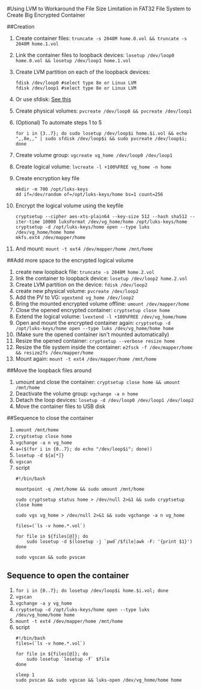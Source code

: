 #Using LVM to Workaround the File Size Limitation in FAT32 File System to Create Big Encrypted Container

##Creation
1. Create container files:
    `truncate -s 2048M home.0.vol && truncate -s 2048M home.1.vol`
2. Link the container files to loopback devices:
    `losetup /dev/loop0 home.0.vol && losetup /dev/loop1 home.1.vol`
3. Create LVM partition on each of the loopback devices:
    
    ```
    fdisk /dev/loop0 #select type 8e or Linux LVM
    fdisk /dev/loop1 #select type 8e or Linux LVM
    ```
4. Or use sfdisk: [See this](http://download.vikis.lt/doc/util-linux-ng-2.17.2/sfdisk.examples)
5. Create physical volumes:
    `pvcreate /dev/loop0 && pvcreate /dev/loop1`
6. (Optional) To automate steps 1 to 5
    
    ```
    for i in {3..7}; do sudo losetup /dev/loop$i home.$i.vol && echo ",,8e,," | sudo sfdisk /dev/loop$i && sudo pvcreate /dev/loop$i; done
    ```
7. Create volume group:
    `vgcreate vg_home /dev/loop0 /dev/loop1`
8. Create logical volume:
    `lvcreate -l +100%FREE vg_home -n home`
9. Create encryption key file
    
    ```
    mkdir -m 700 /opt/luks-keys
    dd if=/dev/random of=/opt/luks-keys/home bs=1 count=256
    ```
10. Encrypt the logical volume using the keyfile
    
    ```
    cryptsetup --cipher aes-xts-plain64 --key-size 512 --hash sha512 --iter-time 10000 luksFormat /dev/vg_home/home /opt/luks-keys/home
    cryptsetup -d /opt/luks-keys/home open --type luks /dev/vg_home/home home
    mkfs.ext4 /dev/mapper/home
    ```
11. And mount:
    `mount -t ext4 /dev/mapper/home /mnt/home`

##Add more space to the encrypted logical volume
1. create new loopback file: `truncate -s 2048M home.2.vol`
2. link the container to loopback device: `losetup /dev/loop2 home.2.vol`
3. Create LVM partition on the device: `fdisk /dev/loop2`
4. create new physical volume: `pvcreate /dev/loop2`
5. Add the PV to VG: `vgextend vg_home /dev/loop2`
6. Bring the mounted encrypted volume offline: `umount /dev/mapper/home`
7. Close the opened encrypted container: `cryptsetup close home`
8. Extend the logical volume: `lvextend -l +100%FREE /dev/vg_home/home`
9. Open and mount the encrypted container again: `cryptsetup -d /opt/luks-keys/home open --type luks /dev/vg_home/home home`
10. (Make sure the opened container isn't mounted automatically)
11. Resize the opened container: `cryptsetup --verbose resize home`
12. Resize the file system inside the container: `e2fsck -f /dev/mapper/home && resize2fs /dev/mapper/home`
13. Mount again: `mount -t ext4 /dev/mapper/home /mnt/home`

##Move the loopback files around

1. umount and close the container: `cryptsetup close home && umount /mnt/home`
2. Deactivate the volume group: `vgchange -a n home`
3. Detach the loop devices: `losetup -d /dev/loop0 /dev/loop1 /dev/loop2`
4. Move the container files to USB disk

##Sequence to close the container

1. `umount /mnt/home`
2. `cryptsetup close home`
2. `vgchange -a n vg_home`
3. `a=($(for i in {0..7}; do echo "/dev/loop$i"; done))`
4. `losetup -d ${a[*]}`
5. `vgscan`
6. script
    ```
    #!/bin/bash

    mountpoint -q /mnt/home && sudo umount /mnt/home
    
    sudo cryptsetup status home > /dev/null 2>&1 && sudo cryptsetup close home
    
    sudo vgs vg_home > /dev/null 2>&1 && sudo vgchange -a n vg_home
    
    files=(`ls -v home.*.vol`)
    
    for file in ${files[@]}; do
        sudo losetup -d $(losetup -j `pwd`/$file|awk -F: '{print $1}')
    done
    
    sudo vgscan && sudo pvscan
    ```

## Sequence to open the container

1. `for i in {0..7}; do losetup /dev/loop$i home.$i.vol; done`
2. `vgscan`
2. `vgchange -a y vg_home`
3. `cryptsetup -d /opt/luks-keys/home open --type luks /dev/vg_home/home home`
4. `mount -t ext4 /dev/mapper/home /mnt/home`
5. script
    ```
    #!/bin/bash
    files=(`ls -v home.*.vol`)
    
    for file in ${files[@]}; do
        sudo losetup `losetup -f` $file
    done
    
    sleep 1
    sudo pvscan && sudo vgscan && luks-open /dev/vg_home/home home
    ```
